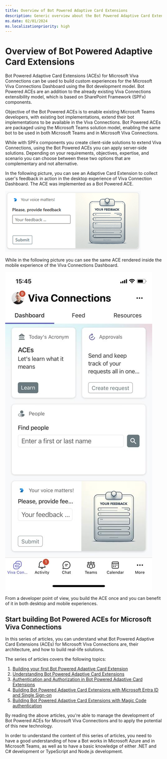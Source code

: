 ```yaml
---
title: Overview of Bot Powered Adaptive Card Extensions
description: Generic overview about the Bot Powered Adaptive Card Extensions
ms.date: 02/01/2024
ms.localizationpriority: high
---
```

# Overview of Bot Powered Adaptive Card Extensions

Bot Powered Adaptive Card Extensions (ACEs) for Microsoft Viva Connections can be used to build custom experiences for the  Microsoft Viva Connections Dashboard using the Bot development model. Bot Powered ACEs are an addition to the already existing Viva Connections extensibility model, which is based on SharePoint Framework (SPFx) components.

Objective of the Bot Powered ACEs is to enable existing Microsoft Teams developers, with existing bot implementations, extend their bot implementations to be available in the Viva Connections. Bot Powered ACEs are packaged using the Microsoft Teams solution model, enabling the same bot to be used in both Microsoft Teams and in Microsoft Viva Connections.

While with SPFx components you create client-side solutions to extend Viva Connections, using the Bot Powered ACEs you can apply server-side solutions. Depending on your requirements, objectives, expertise, and scenario you can choose between these two options that are complementary and not alternative.

In the following picture, you can see an Adaptive Card Extension to collect user's feedback in action in the desktop experience of Viva Connection Dashboard. The ACE was implemented as a Bot Powered ACE.

![An Adaptive Card Extension with a textbox to collect user's feedback and a button to submit the feedback.](./images/Bot-Powered-ACE-Collect-Feedback-UI-Desktop-01.png)

While in the following picture you can see the same ACE rendered inside the mobile experience of the Viva Connections Dashboard.

![The mobile Viva Connections Dashboard with some Adaptive Card Extensions, including one to collect user's feedback with a textbox and a button to submit the feedback.](./images/Bot-Powered-ACE-Collect-Feedback-UI-Mobile-01.jpg)

From a developer point of view, you build the ACE once and you can benefit of it in both desktop and mobile experiences.

## Start building Bot Powered ACEs for Microsoft Viva Connections

In this series of articles, you can understand what Bot Powered Adaptive Card Extensions (ACEs) for Microsoft Viva Connections are, their architecture, and how to build real-life solutions.

The series of articles covers the following topics:

1. [Building your first Bot Powered Adaptive Card Extension](Building-Your-First-Bot-Powered-ACE.md)
1. [Understanding Bot Powered Adaptive Card Extensions](Understanding-Bot-Powered-ACEs.md)
1. [Authentication and Authorization in Bot Powered Adaptive Card Extensions](AuthN-and-AuthZ-in-Bot-Powered-ACEs.md)
1. [Building Bot Powered Adaptive Card Extensions with Microsoft Entra ID and Single Sign-on](AuthN-and-AuthZ-in-Bot-Powered-ACEs-Entra.md)
1. [Building Bot Powered Adaptive Card Extensions with Magic Code authentication](AuthN-and-AuthZ-in-Bot-Powered-ACEs-Magic-Code.md)

By reading the above articles, you're able to manage the development of Bot Powered ACEs for Microsoft Viva Connections and to apply the potential of this new technology.

In order to understand the content of this series of articles, you need to have a good understanding of how a Bot works in Microsoft Azure and in Microsoft Teams, as well as to have a basic knowledge of either .NET and C# development or TypeScript and Node.js development.
